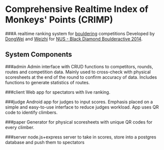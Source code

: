 # Comprehensive Realtime Index of Monkeys' Points (CRIMP)
###A realtime ranking system for [bouldering](http://http://en.wikipedia.org/wiki/Bouldering) competitions
Developed by [DongWei](https://github.com/leedongwei) and [Weizhi](https://github.com/ecc-weizhi) for [NUS - Black Diamond Boulderactive 2014](http://boulderactive.nusclimb.com).

## System Components
###admin
Admin interface with CRUD functions to competitors, rounds, routes and competition data. Mainly used to cross-check with physical scoresheets at the end of the round to confirm accuracy of data. Includes functions to generate statistics of routes.

###client
Web app for spectators with live ranking.

###judge
Android app for judges to input scores. Emphasis placed on a simple and easy-to-use interface to reduce judges workload. App uses QR code to identify climbers.

###paper
Generator for physical scoresheets with unique QR codes for every climber.

###server
node.js+express server to take in scores, store into a postgres database and push them to spectators
